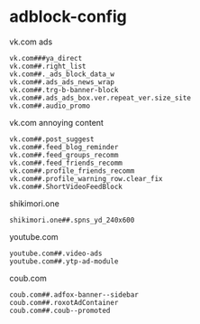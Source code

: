# adblock-config

vk.com ads
```
vk.com###ya_direct
vk.com##.right_list
vk.com##._ads_block_data_w
vk.com##.ads_ads_news_wrap
vk.com##.trg-b-banner-block
vk.com##.ads_ads_box.ver.repeat_ver.size_site
vk.com##.audio_promo
```
vk.com annoying content
```
vk.com##.post_suggest
vk.com##.feed_blog_reminder
vk.com##.feed_groups_recomm
vk.com##.feed_friends_recomm
vk.com##.profile_friends_recomm
vk.com##.profile_warning_row.clear_fix
vk.com##.ShortVideoFeedBlock
```

shikimori.one
```
shikimori.one##.spns_yd_240x600   
```
youtube.com
```
youtube.com##.video-ads
youtube.com##.ytp-ad-module
```
coub.com
```
coub.com##.adfox-banner--sidebar
coub.com##.roxotAdContainer
coub.com##.coub--promoted
```
